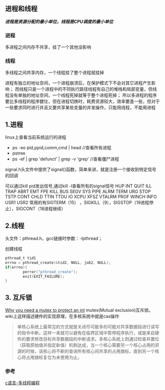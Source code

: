 ## 进程和线程
***进程是资源分配的最小单位，线程是CPU调度的最小单位***

### 进程
多进程之间内存不共享，挂了一个其他没影响

### 线程
多线程之间共享内存，一个线程挂了整个进程就挂掉

进程有独立的地址空间，一个进程崩溃后，在保护模式下不会对其它进程产生影响；
而线程只是一个进程中的不同执行路径线程有自己的堆栈和局部变量，但线程没有单独的地址空间，一个线程死掉就等于整个进程死掉；
所以多进程的程序要比多线程的程序健壮，但在进程切换时，耗费资源较大，效率要差一些，但对于一些要求同时进行并且又要共享某些变量的并发操作，只能用线程，不能用进程



## 1.进程
 linux上查看当前系统运行的进程
 - ps -eo pid,ppid,comm,cmd | head //查看所有进程
 - pstree 
 - ps -ef | grep 'defunct' | grep -v 'grep' //查看僵尸进程


 signal.h头文件中提供了signal()函数，简单来讲，就是注册一个接收到特定信号的回调

 可以通过kill pid发出信号,通过kill -l查看所有的signal信号
 HUP INT QUIT ILL TRAP ABRT EMT FPE KILL BUS SEGV SYS PIPE ALRM TERM URG STOP TSTP CONT CHLD TTIN TTOU IO XCPU XFSZ VTALRM PROF WINCH INFO USR1 USR2
 常用的有SIGTERM（15） ，SIGKILL（9），SIGSTOP（19进程停止），SIGCONT（18进程继续）

 ## 2.线程
 头文件：pthread.h，gcc链接时参数：-lpthread；

创建线程
```c
pthread_t tid1
errno = pthread_create(&tid2, NULL, job2, NULL);
if(errno){
        perror("pthread_create");
        exit(EXIT_FAILURE);
}
```

 ## 3. 互斥锁
 [Why you need a mutex to protect an int](http://www.alexonlinux.com/why-you-need-a-mutex-to-protect-an-int) mutex(Mutual exclusion)互斥锁。
 wiki上这样描述硬件的实现原理，在多核系统中就是cas操作
 >单核心系统上最常见的方式就是关闭尽可能多的可能对共享数据段进行读写的指令中断。这样一来就可以避免在临界区域中暂停程序执行，或是来自硬件的要求修改目标共享数据段的中断请求。多核心系统上则通过检查并置位（获取原始值并指定新值）机制达成，当一个核心需要另一个核心占用的资源的时候，该核心将不断的查询所有核心间共享的占用旗标，直到另一个核心将占用旗标复位为未使用为止。


 ### 参考
 [c语言-多线程编程](https://www.zfl9.com/c-pthread.html)
